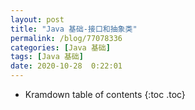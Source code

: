 ```yaml
---
layout: post
title: "Java 基础-接口和抽象类"
permalink: /blog/77078336
categories: [Java 基础]
tags: [Java 基础]
date: 2020-10-28  0:22:01
---
```


* Kramdown table of contents
{:toc .toc}
